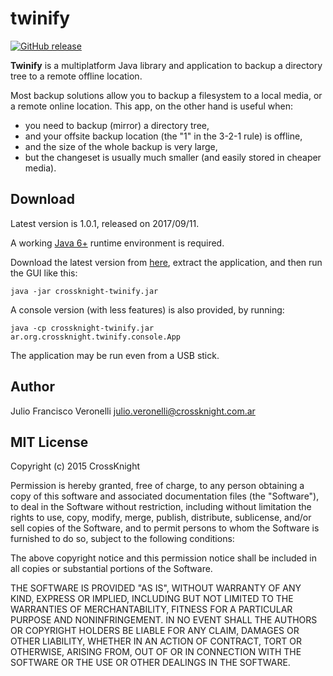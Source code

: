 # twinify
[![GitHub release](https://img.shields.io/github/release/jfveronelli/twinify.svg)](https://github.com/jfveronelli/twinify/releases/latest)

**Twinify** is a multiplatform Java library and application to backup a directory tree to a remote offline location.

Most backup solutions allow you to backup a filesystem to a local media, or a remote online location. This app, on the other hand is useful when:

- you need to backup (mirror) a directory tree,
- and your offsite backup location (the "1" in the 3-2-1 rule) is offline,
- and the size of the whole backup is very large,
- but the changeset is usually much smaller (and easily stored in cheaper media).


## Download

Latest version is 1.0.1, released on 2017/09/11.

A working [Java 6+](http://www.oracle.com/technetwork/java/javase) runtime environment is required.

Download the latest version from [here](https://github.com/jfveronelli/twinify/releases/download/v1.0.1/twinify-1.0.1.zip), extract the application, and then run the GUI like this:

    java -jar crossknight-twinify.jar

A console version (with less features) is also provided, by running:

    java -cp crossknight-twinify.jar ar.org.crossknight.twinify.console.App

The application may be run even from a USB stick.


## Author

Julio Francisco Veronelli <julio.veronelli@crossknight.com.ar>


## MIT License

Copyright (c) 2015 CrossKnight

Permission is hereby granted, free of charge, to any person obtaining a copy
of this software and associated documentation files (the "Software"), to deal
in the Software without restriction, including without limitation the rights
to use, copy, modify, merge, publish, distribute, sublicense, and/or sell
copies of the Software, and to permit persons to whom the Software is
furnished to do so, subject to the following conditions:

The above copyright notice and this permission notice shall be included in
all copies or substantial portions of the Software.

THE SOFTWARE IS PROVIDED "AS IS", WITHOUT WARRANTY OF ANY KIND, EXPRESS OR
IMPLIED, INCLUDING BUT NOT LIMITED TO THE WARRANTIES OF MERCHANTABILITY,
FITNESS FOR A PARTICULAR PURPOSE AND NONINFRINGEMENT. IN NO EVENT SHALL THE
AUTHORS OR COPYRIGHT HOLDERS BE LIABLE FOR ANY CLAIM, DAMAGES OR OTHER
LIABILITY, WHETHER IN AN ACTION OF CONTRACT, TORT OR OTHERWISE, ARISING FROM,
OUT OF OR IN CONNECTION WITH THE SOFTWARE OR THE USE OR OTHER DEALINGS IN
THE SOFTWARE.
